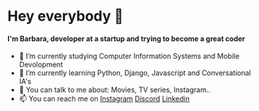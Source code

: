 # Hey everybody 👋

#### I'm Barbara, developer at a startup and trying to become a great coder


- 🔭 I’m currently studying Computer Information Systems and Mobile Devolopment
- 🌱 I’m currently learning Python, Django, Javascript and Conversational IA's
- 💬 You can talk to me about: Movies, TV series, Instagram..
- 📫 You can reach me on 
    [Instagram](https://www.instagram.com/apropriaeu.dev/)
    [Discord](https://www.discordapp.com/users/699458536945483866)
    [Linkedin](https://www.linkedin.com/in/barbaracherobinolongo/)
